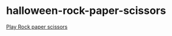 # halloween-rock-paper-scissors

[Play Rock paper scissors](https://rsharoni.github.io/halloween-rock-paper-scissors/)
